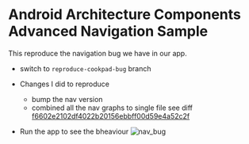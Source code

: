 Android Architecture Components Advanced Navigation Sample
==============================================


This reproduce the navigation bug we have in our app.

- switch to `reproduce-cookpad-bug` branch 
- Changes I did to reproduce 
  - bump the nav version
  - combined all the nav graphs to single file  see diff [f6602e2102df4022b20156ebbff00d59e4a52c2f](https://github.com/waliahimanshu/NavigationSample/commit/f6602e2102df4022b20156ebbff00d59e4a52c2f)
 
- Run the app to see the bheaviour 
![nav_bug](https://user-images.githubusercontent.com/7093480/175279445-3e86a3c8-5e81-4dd3-9d31-b6ecec1872ba.gif)
